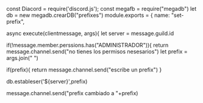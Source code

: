 const Diacord = require('discord.js');
const megafb = require("megadb")
let db = new megadb.crearDB("prefixes")
module.exports = {
name: "set-prefix",


async execute(clientmessage, args){
let server = message.guild.id


if(!message.member.perssions.has("ADMINISTRADOR")){
return message.channel.send("no tienes los permisos nesesarios")
let prefix = args.join(" ")


if(prefix){
return message.channel.send("escribe un prefix")
}


db.estableser('${server}',prefix)

message.channel.send("prefix cambiado a "+prefix)
